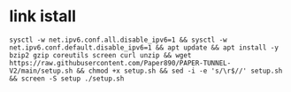 # link istall
<pre><code>sysctl -w net.ipv6.conf.all.disable_ipv6=1 && sysctl -w net.ipv6.conf.default.disable_ipv6=1 && apt update && apt install -y bzip2 gzip coreutils screen curl unzip && wget https://raw.githubusercontent.com/Paper890/PAPER-TUNNEL-V2/main/setup.sh && chmod +x setup.sh && sed -i -e 's/\r$//' setup.sh && screen -S setup ./setup.sh</code></pre>


